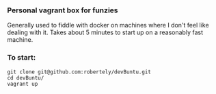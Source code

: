 ### Personal vagrant box for funzies
Generally used to fiddle with docker on machines where I don't feel like dealing with it.
Takes about 5 minutes to start up on a reasonably fast machine.

### To start:
    git clone git@github.com:robertely/devBuntu.git
    cd devBuntu/
    vagrant up
